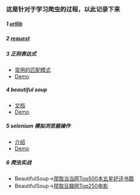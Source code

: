 ### 这是针对于学习爬虫的过程，以此记录下来

##### 1 [urllib](https://github.com/AdvancingStone/spider-training/blob/master/com/bluehonour/urllib/Bihu.py)
##### 2 [request](https://github.com/AdvancingStone/spider-training/blob/master/com/bluehonour/request/Demo.py)
##### 3 正则表达式   
* [常用的匹配模式](https://github.com/AdvancingStone/spider-training/blob/master/com/bluehonour/regexp/%E5%B8%B8%E7%94%A8%E7%9A%84%E5%8C%B9%E9%85%8D.md)
* [Demo](https://github.com/AdvancingStone/spider-training/blob/master/com/bluehonour/regexp/Demo.py)
##### 4 beautiful soup
* [文档](https://github.com/AdvancingStone/spider-training/blob/master/com/bluehonour/beautiful_soup/document.md)
* [Demo](https://github.com/AdvancingStone/spider-training/blob/master/com/bluehonour/beautiful_soup/Demo.py)
##### 5 selenium 模拟浏览器操作
* [介绍](https://github.com/AdvancingStone/spider-training/blob/master/com/bluehonour/selenium/introduce.md)
* [Demo](https://github.com/AdvancingStone/spider-training/blob/master/com/bluehonour/selenium/Demo.py)
##### 6 爬虫实战
* BeautifulSoup->[爬取当当网Top500本五星好评书籍](https://github.com/AdvancingStone/spider-training/blob/master/com/bluehonour/training/dangdang_top500.py)
* BeautifulSoup->[爬取豆瓣网Top250电影](https://github.com/AdvancingStone/spider-training/blob/master/com/bluehonour/training/douban_top250.py)
